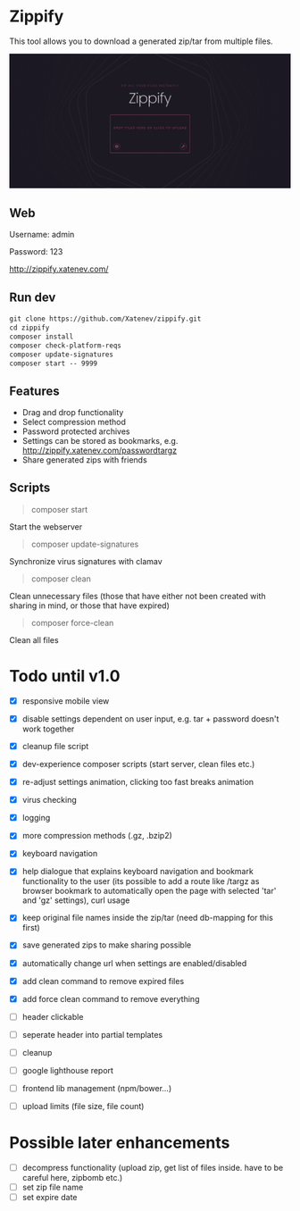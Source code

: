 # Zippify
This tool allows you to download a generated zip/tar from multiple files.

![Zippify](https://github.com/xatenev/zippify/blob/master/github/Zippify.png?raw=true)

## Web
Username: admin 

Password: 123 

http://zippify.xatenev.com/

## Run dev
````
git clone https://github.com/Xatenev/zippify.git
cd zippify
composer install
composer check-platform-reqs
composer update-signatures
composer start -- 9999
```` 

## Features
- Drag and drop functionality
- Select compression method
- Password protected archives
- Settings can be stored as bookmarks, e.g. http://zippify.xatenev.com/passwordtargz
- Share generated zips with friends

## Scripts
> composer start

Start the webserver

> composer update-signatures 

Synchronize virus signatures with clamav

> composer clean

Clean unnecessary files (those that have either not been created with sharing in mind, or those that have expired)

> composer force-clean

Clean all files

# Todo until v1.0

- [x] responsive mobile view
- [x] disable settings dependent on user input, e.g. tar + password doesn't work together
- [x] cleanup file script
- [x] dev-experience composer scripts (start server, clean files etc.)
- [x] re-adjust settings animation, clicking too fast breaks animation
- [x] virus checking
- [x] logging
- [x] more compression methods (.gz, .bzip2)
- [x] keyboard navigation
- [x] help dialogue that explains keyboard navigation and bookmark functionality to the user (its possible to add a route like /targz as browser bookmark to automatically open the page with selected 'tar' and 'gz' settings), curl usage
- [x] keep original file names inside the zip/tar (need db-mapping for this first)
- [x] save generated zips to make sharing possible
- [x] automatically change url when settings are enabled/disabled
- [x] add clean command to remove expired files
- [x] add force clean command to remove everything
  
- [ ] header clickable
- [ ] seperate header into partial templates
- [ ] cleanup
- [ ] google lighthouse report
- [ ] frontend lib management (npm/bower...)
- [ ] upload limits (file size, file count)

# Possible later enhancements

- [ ] decompress functionality (upload zip, get list of files inside. have to be careful here, zipbomb etc.)
- [ ] set zip file name
- [ ] set expire date
